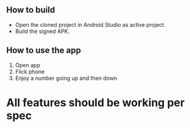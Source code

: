 ## How to build
- Open the cloned project in Android Studio as active project.
- Build the signed APK.

## How to use the app
1. Open app
2. Flick phone
3. Enjoy a number going up and then down

# All features should be working per spec